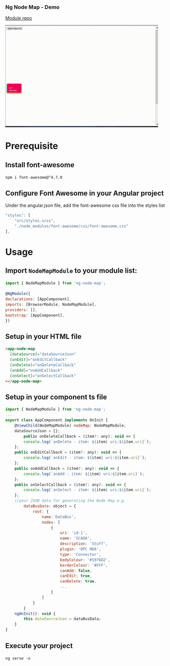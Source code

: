 ### Ng Node Map - Demo

[Module repo](https://github.com/mikerossoft/angular-node-map/)

<img src="images/ng-node-map.gif" width="480" height="320">

# Prerequisite

## Install font-awesome

`npm i font-awesome@^4.7.0`

## Configure Font Awesome in your Angular project

Under the angular.json file, add the font-awesome css file into the styles list

```javascript
"styles": [
    "src/styles.scss",
    "./node_modules/font-awesome/css/font-awesome.css"
],
```

# Usage

## Import `NodeMapModule` to your module list:

```javascript
import { NodeMapModule } from 'ng-node-map';

@NgModule({
declarations: [AppComponent],
imports: [BrowserModule, NodeMapModule],
providers: [],
bootstrap: [AppComponent],
})
```

## Setup in your HTML file

```html
<app-node-map
  [dataSource]="dataSourceJson"
  [onEdit]="onEditCallback"
  [onDelete]="onDeleteCallback"
  [onAdd]="onAddCallback"
  [onSelect]="onSelectCallback"
></app-node-map>
```

## Setup in your component ts file

```javascript
import { NodeMapModule } from 'ng-node-map';
...
export class AppComponent implements OnInit {
    @ViewChild(NodeMapModule) nodeMap: NodeMapModule;
    dataSourceJson = {};
        public onDeleteCallback = (item?: any): void => {
        console.log(`onDelete - item: ${item} uri:${item.uri}`);
    };
    public onEditCallback = (item?: any): void => {
        console.log(`onEdit - item: ${item} uri:${item.uri}`);
    };
    public onAddCallback = (item?: any): void => {
        console.log(`onAdd - item: ${item} uri:${item.uri}`);
    };
    public onSelectCallback = (item?: any): void => {
        console.log(`onSelect - item: ${item} uri:${item.uri}`);
    };
    //your JSON data for generating the Node Map e.g.
        dataBusData: object = {
            root: {
                name:'DataBus',
                nodes: [
                    {
                        uri: 'id-1',
                        name: 'SCADA',
                        description: 'Stuff',
                        plugin: 'OPC HDA',
                        type: 'Connector',
                        bodyColour: '#1976D2',
                        borderColour: '#FFF',
                        canAdd: false,
                        canEdit: true,
                        canDelete: true,
                        ...
                    }
                ]
            }
        }
    ngOnInit(): void {
        this.dataSourceJson = dataBusData;
    }
}
```

## Execute your project

`ng serve -o`

